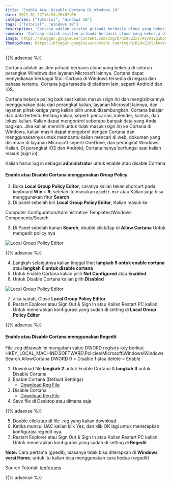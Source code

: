 ```yaml
---
title: "Enable Atau Disable Cortana Di Windows 10"
date: 2021-01-22T16:53:20+07:00
categories: ["Tutorial", "Windows 10"]
tags: ["Tutorial", "Windows 10"]
description: 'Cortana adalah asisten pribadi berbasis cloud yang bekerja di seluruh perangkat Windows dan layanan Microsoft lainnya. Cortana dapat menyediakan berbagai fitur. Cortana di Windows tersedia di negara dan bahasa tertentu. Cortana juga tersedia di platform lain, seperti Android dan iOS.'
summary: 'Cortana adalah asisten pribadi berbasis cloud yang bekerja di seluruh perangkat Windows dan layanan Microsoft lainnya. Cortana dapat menyediakan berbagai fitur. Cortana di Windows tersedia di negara dan bahasa tertentu. Cortana juga tersedia di platform lain, seperti Android dan iOS.'
image: https://blogger.googleusercontent.com/img/b/R29vZ2xl/AVvXsEg1b05kzmSnLWUrG2u5uokNT3Js6g9uYEMMKfc5wqAdOQ0evNPTlNpFNbF3vizWMbSKYd-m2HKQxY6Hd3jtgWedZEkHho9YlFrh7B_AtOxw0a0HSk_QXGJdJN7oMsZb1Fu1k5fOgTuiNymq3XAgr0IV7lCxwGMFzE_jWkAdM1bLCXVapYr10bSh2wtw_zt5/s80-rw/cortana.jpg
ThumbSchema: https://blogger.googleusercontent.com/img/b/R29vZ2xl/AVvXsEg1b05kzmSnLWUrG2u5uokNT3Js6g9uYEMMKfc5wqAdOQ0evNPTlNpFNbF3vizWMbSKYd-m2HKQxY6Hd3jtgWedZEkHho9YlFrh7B_AtOxw0a0HSk_QXGJdJN7oMsZb1Fu1k5fOgTuiNymq3XAgr0IV7lCxwGMFzE_jWkAdM1bLCXVapYr10bSh2wtw_zt5/s0/cortana.jpg
---
```



{{% adsense %}}

Cortana adalah asisten pribadi berbasis cloud yang bekerja di seluruh perangkat Windows dan layanan Microsoft lainnya. Cortana dapat menyediakan berbagai fitur. Cortana di Windows tersedia di negara dan bahasa tertentu. Cortana juga tersedia di platform lain, seperti Android dan iOS.

Cortana bekerja paling baik saat kalian masuk (*sign in*) dan mengizinkannya menggunakan data dari perangkat kalian, layanan Microsoft lainnya, dan layanan pihak ketiga yang kalian pilih untuk disambungkan. Cortana belajar dari data tertentu tentang kalian, seperti pencarian, kalender, kontak, dan lokasi kalian. Kalian dapat mengontrol seberapa banyak data yang Anda bagikan. Jika kalian memilih untuk tidak masuk (*sign in*) ke Cortana di Windows, kalian masih dapat mengobrol dengan Cortana dan menggunakannya untuk membantu kalian mencari di web, dokumen yang disimpan di layanan Microsoft seperti OneDrive, dan perangkat Windows Kalian. Di perangkat iOS dan Android, Cortana hanya berfungsi saat kalian masuk (*sign in*).

Kalian harus log in sebagai **administrator** untuk enable atau disable Cortana

#### Enable atau Disable Cortana menggunakan Group Policy
1. Buka **Local Group Policy Editor**, caranya kalian tekan shorcurt pada keyboard **Win + R**, setelah itu masukan `gpedit.msc` atau Kalian juga bisa menggunakan fitur **Search**
2. Di panel sebelah kiri **Local Group Policy Editor**, Kalian masuk ke

Computer Configuration/Administrative Templates/Windows Components/Search

3. Di Panel sebelah kanan **Search**, double click/tap di **Allow Cortana** Untuk mengedit policy nya

![Local Group Policy Editor](https://blogger.googleusercontent.com/img/b/R29vZ2xl/AVvXsEhrv-nniX8KsXIaoUUFuevBHN4xbMVzhw1-hQ7D4uXJ9z1d94N8zYPHaQO-LSdw_8U6WuWK31aIEQSKldyrQq3L0Cmjc56ZUOazqSMk5omImSVpS9F5LjTtBbbjhSSjXdA5rwdBW5LFVLJUZrhclugEcQ8qkJKp5lU_pE56GN64XRWcUQIN6PtHf-J-Rde4/s0/1.jpg)

{{% adsense %}}

4. Langkah selanjutnya kalian tinggal lihat **langkah 5 untuk enable cortana** atau **langkah 6 untuk disable cortana**
5. Untuk Enable Cortana kalian pilih **Not Configured** atau **Enabled**
6. Untuk Disable Cortana kalian pilih **Disabled**

![Local Group Policy Editor](https://blogger.googleusercontent.com/img/b/R29vZ2xl/AVvXsEitGTYg5ol76xOnksWFn3BD595_a0dRZm6z4ltejiC29lWlL0XskExjW6TvmRsCnWn9hT772ForMo3m6XQMxnpYZMty6dGYEn2uWgOkeXJ2NsbnBHz91v2IwC7EYXLsB-MDhbB55rlcZ_JFAutgZRSAlkY7nFhnzWGNr1Lmj-mzHGmuAUXPsrJBma3eO9_U/s0/2.jpg)

7. Jika sudah, Close **Local Group Policy Editor**
8. Restart Explorer atau Sign Out & Sign In atau Kalian Restart PC kalian. Untuk menerapkan konfigurasi yang sudah di setting di **Local Group Policy Editor**

{{% adsense %}}

#### Enable atau Disable Cortana menggunakan Regedit

File .reg dibawah ini mengubah value DWORD registry key berikut
HKEY_LOCAL_MACHINE\SOFTWARE\Policies\Microsoft\Windows\Windows Search
AllowCortana DWORD
0 = Disable
1 atau delete = Enable

1. Download file **langkah 2** untuk Enable Cortana & **langkah 3** untuk Disable Cortana
2. Enable Cortana (Default Settings)
   * [Download Reg File](https://www.tenforums.com/attachments/tutorials/41034d1443973120-cortana-enable-disable-windows-10-a-enable_cortana.reg)
3. Disable Cortana
   * [Download Reg File](https://www.tenforums.com/attachments/tutorials/41033d1443973120-cortana-enable-disable-windows-10-a-disable_cortana.reg)
4. Save file di Desktop atau dimana saja

{{% adsense %}}

5. Double click/tap di file .reg yang kalian download.
6. Ketika muncul UAC kalian klik Yes, dan klik OK lagi untuk menerapkan konfigurasi regedit nya.
7. Restart Explorer atau Sign Out & Sign In atau Kalian Restart PC kalian. Untuk menerapkan konfigurasi yang sudah di setting di **Regedit**

**Note:** Cara pertama (gpedit), biasanya tidak bisa diterapkan di **Windows versi Home**, untuk itu kalian bisa menggunakan cara kedua (regedit)

Source Tutorial: [tenforums](https://www.tenforums.com/tutorials/25118-enable-disable-cortana-windows-10-a.html)

{{% adsense %}}
